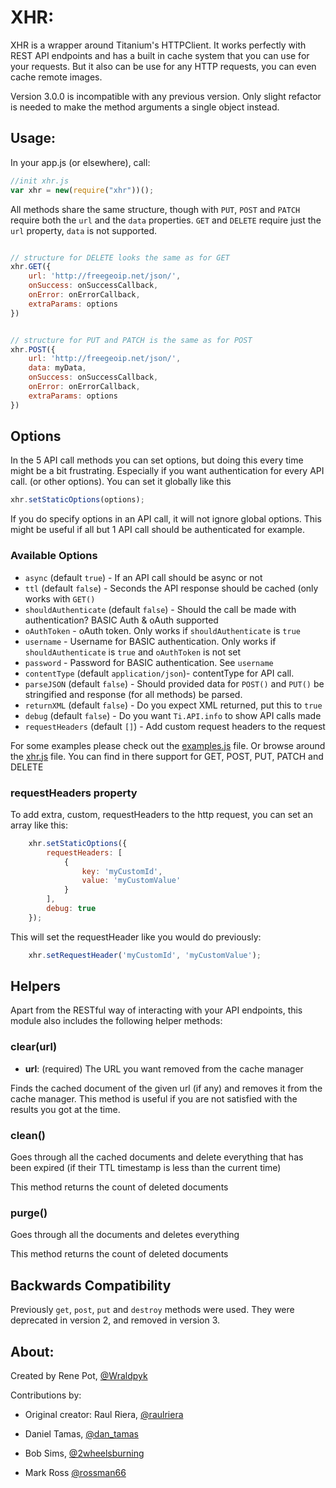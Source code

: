 # XHR:
XHR is a wrapper around Titanium's HTTPClient. It works perfectly with REST API endpoints and has a built in cache system that you can use for your requests. But it also can be use for any HTTP requests, you can even cache remote images.

<aside class="warning">
Version 3.0.0 is incompatible with any previous version. Only slight refactor is needed to make the method arguments a single object instead.
</aside>

## Usage:
In your app.js (or elsewhere), call:

```javascript
//init xhr.js
var xhr = new(require("xhr"))();
```

All methods share the same structure, though with `PUT`, `POST` and `PATCH` require both the `url` and the `data` properties. `GET` and `DELETE` require just the `url` property, `data` is not supported.
```javascript

// structure for DELETE looks the same as for GET
xhr.GET({
    url: 'http://freegeoip.net/json/',
    onSuccess: onSuccessCallback,
    onError: onErrorCallback,
    extraParams: options
})


// structure for PUT and PATCH is the same as for POST
xhr.POST({
    url: 'http://freegeoip.net/json/',
    data: myData,
    onSuccess: onSuccessCallback,
    onError: onErrorCallback,
    extraParams: options
})
```

## Options

In the 5 API call methods you can set options, but doing this every time might be a bit frustrating. Especially if you want authentication for every API call. (or other options). You can set it globally like this

```javascript
xhr.setStaticOptions(options);
```

If you do specify options in an API call, it will not ignore global options. This might be useful if all but 1 API call should be authenticated for example.

### Available Options

* `async` (default `true`) - If an API call should be async or not
* `ttl` (default `false`) - Seconds the API response should be cached (only works with `GET()`
* `shouldAuthenticate` (default `false`) - Should the call be made with authentication? BASIC Auth & oAuth supported
* `oAuthToken` - oAuth token. Only works if `shouldAuthenticate` is `true`
* `username` - Username for BASIC authentication. Only works if `shouldAuthenticate` is `true` and `oAuthToken` is not set
* `password` - Password for BASIC authentication. See `username`
* `contentType` (default `application/json`)- contentType for API call.
* `parseJSON` (default `false`) - Should provided data for `POST()` and `PUT()` be stringified and response (for all methods) be parsed.
* `returnXML` (default `false`) - Do you expect XML returned, put this to `true`
* `debug` (default `false`) - Do you want `Ti.API.info` to show API calls made
* `requestHeaders` (default `[]`) - Add custom request headers to the request

For some examples please check out the [examples.js](https://github.com/topener/XHR/blob/master/examples.js) file. Or browse around the [xhr.js](https://github.com/topener/XHR/blob/master/xhr.js) file. You can find in there support for GET, POST, PUT, PATCH and DELETE

### requestHeaders property
To add extra, custom, requestHeaders to the http request, you can set an array like this:

```javascript
    xhr.setStaticOptions({
        requestHeaders: [
            {
                key: 'myCustomId',
                value: 'myCustomValue'
            }
        ],
        debug: true
    });
```

This will set the requestHeader like you would do previously:
```js
    xhr.setRequestHeader('myCustomId', 'myCustomValue');
```

## Helpers
Apart from the RESTful way of interacting with your API endpoints, this module also includes the following helper methods:

### clear(url)

* **url**: (required) The URL you want removed from the cache manager

Finds the cached document of the given url (if any) and removes it from the cache manager. This method is useful if you are not satisfied with the results you got at the time.

### clean()
Goes through all the cached documents and delete everything that has been expired (if their TTL timestamp is less than the current time)

This method returns the count of deleted documents

### purge()
Goes through all the documents and deletes everything

This method returns the count of deleted documents

## Backwards Compatibility
Previously `get`, `post`, `put` and `destroy` methods were used. They were deprecated in version 2, and removed in version 3.

## About:
Created by Rene Pot, [@Wraldpyk](https://twitter.com/wraldpyk)

Contributions by:

* Original creator: Raul Riera, [@raulriera](http://twitter.com/raulriera)

* Daniel Tamas, [@dan_tamas](https://twitter.com/dan_tamas)
* Bob Sims, [@2wheelsburning](https://twitter.com/2wheelsburning)
* Mark Ross [@rossman66](https://github.com/rossman66)

